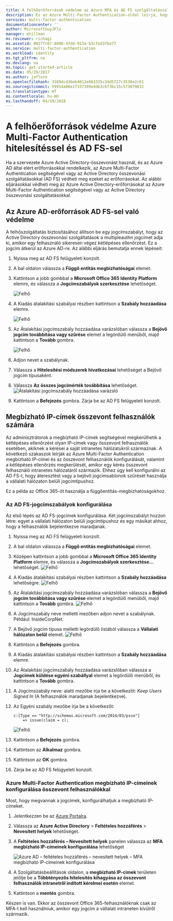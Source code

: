 ```yaml
---
title: A felhőerőforrások védelme az Azure MFA és AD FS szolgáltatással | Microsoft Docs
description: Ez az Azure Multi-Factor Authentication-oldal leírja, hogyan kezdheti el az Azure MFA és az AD FS használatát a felhőben.
services: multi-factor-authentication
documentationcenter: ''
author: MicrosoftGuyJFlo
manager: mtillman
ms.reviewer: richagi
ms.assetid: 0927fc67-8090-4fdd-913a-b3cfed3fbe77
ms.service: multi-factor-authentication
ms.workload: identity
ms.tgt_pltfrm: na
ms.devlang: na
ms.topic: get-started-article
ms.date: 05/29/2017
ms.author: joflore
ms.openlocfilehash: 3389dcd36eb4012e863335c34d5727c3530e2c61
ms.sourcegitcommit: 59914a06e1f337399e4db3c6f3bc15c573079832
ms.translationtype: HT
ms.contentlocale: hu-HU
ms.lasthandoff: 04/19/2018
---
```

# <a name="securing-cloud-resources-with-azure-multi-factor-authentication-and-ad-fs"></a>A felhőerőforrások védelme Azure Multi-Factor Authentication hitelesítéssel és AD FS-sel
Ha a szervezete Azure Active Directory-összevonást használ, és az Azure AD által elért erőforrásokkal rendelkezik, az Azure Multi-Factor Authentication segítségével vagy az Active Directory összevonási szolgáltatásokkal (AD FS) védheti meg ezeket az erőforrásokat. Az alábbi eljárásokkal védheti meg az Azure Active Directory-erőforrásokat az Azure Multi-Factor Authentication segítségével vagy az Active Directory összevonási szolgáltatásokkal.

## <a name="secure-azure-ad-resources-using-ad-fs"></a>Az Azure AD-erőforrások AD FS-sel való védelme
A felhőszolgáltatás biztosításához állítson be egy jogcímszabályt, hogy az Active Directory összevonási szolgáltatások a multipleauthn jogcímet adja ki, amikor egy felhasználó sikeresen végez kétlépéses ellenőrzést. Ez a jogcím átkerül az Azure AD-re. Az alábbi eljárás bemutatja ennek lépéseit:


1. Nyissa meg az AD FS felügyeleti konzolt.
2. A bal oldalon válassza a **Függő entitás megbízhatóságai** elemet.
3. Kattintson a jobb gombbal a **Microsoft Office 365 Identity Platform** elemre, és válassza a **Jogcímszabályok szerkesztése** lehetőséget.

   ![Felhő](./media/howto-mfa-adfs/trustedip1.png)

4. A Kiadás átalakítási szabályai részben kattintson a **Szabály hozzáadása** elemre.

   ![Felhő](./media/howto-mfa-adfs/trustedip2.png)

5. Az Átalakítási jogcímszabály hozzáadása varázslóban válassza a **Bejövő jogcím továbbítása vagy szűrése** elemet a legördülő menüből, majd kattintson a **Tovább** gombra.

   ![Felhő](./media/howto-mfa-adfs/trustedip3.png)

6. Adjon nevet a szabálynak. 
7. Válassza a **Hitelesítési módszerek hivatkozásai** lehetőséget a Bejövő jogcím típusaként.
8. Válassza **Az összes jogcímérték továbbítása** lehetőséget.
    ![Átalakítási jogcímszabály hozzáadása varázsló](./media/howto-mfa-adfs/configurewizard.png)
9. Kattintson a **Befejezés** gombra. Zárja be az AD FS felügyeleti konzolt.

## <a name="trusted-ips-for-federated-users"></a>Megbízható IP-címek összevont felhasználók számára
Az adminisztrátorok a megbízható IP-címek segítségével megkerülhetik a kétlépéses ellenőrzést olyan IP-címek vagy összevont felhasználók esetében, akiknek a kérései a saját intranetes hálózatukról származnak. A következő szakaszok leírják az Azure Multi-Factor Authentication megbízható IP-címei és az összevont felhasználók konfigurálását, valamint a kétlépéses ellenőrzés megkerülését, amikor egy kérés összevont felhasználó intranetes hálózatáról származik. Ehhez úgy kell konfigurálni az AD FS-t, hogy áteresztést vagy a bejövő jogcímsablonok szűrését használja a vállalati hálózaton belüli jogcímtípushoz.

Ez a példa az Office 365-öt használja a függőentitás-megbízhatóságokhoz.

### <a name="configure-the-ad-fs-claims-rules"></a>Az AD FS-jogcímszabályok konfigurálása
Az első lépés az AD FS-jogcímek konfigurálása. Két jogcímszabályt hozzon létre: egyet a vállalati hálózaton belüli jogcímtípushoz és egy másikat ahhoz, hogy a felhasználók bejelentkezve maradjanak.

1. Nyissa meg az AD FS felügyeleti konzolt.
2. A bal oldalon válassza a **Függő entitás megbízhatóságai** elemet.
3. Középen kattintson a jobb gombbal a **Microsoft Office 365 Identity Platform** elemre, és válassza a **Jogcímszabályok szerkesztése…** lehetőséget.
   ![Felhő](./media/howto-mfa-adfs/trustedip1.png)
4. A Kiadás átalakítási szabályai részben kattintson a **Szabály hozzáadása** lehetőségre.
   ![Felhő](./media/howto-mfa-adfs/trustedip2.png)
5. Az Átalakítási jogcímszabály hozzáadása varázslóban válassza a **Bejövő jogcím továbbítása vagy szűrése** elemet a legördülő menüből, majd kattintson a **Tovább** gombra.
   ![Felhő](./media/howto-mfa-adfs/trustedip3.png)
6. A Jogcímszabály neve melletti mezőben adjon nevet a szabálynak. Például: InsideCorpNet.
7. A Bejövő jogcím típusa melletti legördülő listából válassza a **Vállalati hálózaton belül** elemet.
   ![Felhő](./media/howto-mfa-adfs/trustedip4.png)
8. Kattintson a **Befejezés** gombra.
9. A Kiadás átalakítási szabályai részben kattintson a **Szabály hozzáadása** elemre.
10. Az Átalakítási jogcímszabály hozzáadása varázslóban válassza a **Jogcímek küldése egyéni szabállyal** elemet a legördülő menüből, és kattintson a **Tovább** gombra.
11. A Jogcímszabály neve: alatti mezőbe írja be a következőt: *Keep Users Signed In* (A felhasználók maradjanak bejelentkezve).
12. Az Egyéni szabály mezőbe írja be a következőt:

        c:[Type == "http://schemas.microsoft.com/2014/03/psso"]
            => issue(claim = c);
    ![Felhő](./media/howto-mfa-adfs/trustedip5.png)
13. Kattintson a **Befejezés** gombra.
14. Kattintson az **Alkalmaz** gombra.
15. Kattintson az **OK** gombra.
16. Zárja be az AD FS felügyeleti konzolt.

### <a name="configure-azure-multi-factor-authentication-trusted-ips-with-federated-users"></a>Azure Multi-Factor Authentication megbízható IP-címeinek konfigurálása összevont felhasználókkal
Most, hogy megvannak a jogcímek, konfigurálhatjuk a megbízható IP-címeket.

1. Jelentkezzen be az [Azure Portalra](https://portal.com).
2. Válassza az **Azure Active Directory** > **Feltételes hozzáférés** > **Nevesített helyek** lehetőséget.
3. A **Feltételes hozzáférés – Nevesített helyek** panelen válassza az  **MFA megbízható IP-címeinek konfigurálása** lehetőséget

   ![Azure AD – feltételes hozzáférés – nevesített helyek – MFA megbízható IP-címeinek konfigurálása](./media/howto-mfa-adfs/trustedip6.png)

4. A Szolgáltatásbeállítások oldalon, a **megbízható IP-címek** területen jelölje be a **Többtényezős hitelesítés kihagyása az összevont felhasználók intranetről indított kérelmei esetén** elemet.  
5. Kattintson a **mentés** gombra.

Készen is van. Ekkor az összevont Office 365-felhasználóknak csak az MFA-t kell használniuk, amikor egy jogcím a vállalati intraneten kívülről származik.
